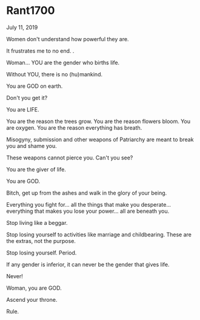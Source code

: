 # Rant1700


July 11, 2019

Women don't understand how powerful they are.

It frustrates me to no end. 
.

Woman... YOU are the gender who births life.

Without YOU, there is no (hu)mankind.

You are GOD on earth. 

Don't you get it?

You are LIFE.

You are the reason the trees grow. You are the reason flowers bloom. You are oxygen. You are the reason everything has breath. 

Misogyny, submission and other weapons of Patriarchy are meant to break you and shame you. 

These weapons cannot pierce you. Can't you see?

You are the giver of life. 

You are GOD. 

Bitch, get up from the ashes and walk in the glory of your being. 

Everything you fight for... all the things that make you desperate... everything that makes you lose your power... all are beneath you.

Stop living like a beggar. 

Stop losing yourself to activities like marriage and childbearing. These are the extras, not the purpose. 

Stop losing yourself. Period.

If any gender is inferior, it can never be the gender that gives life. 

Never!

Woman, you are GOD.

Ascend your throne.

Rule.